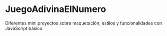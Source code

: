 # JuegoAdivinaElNumero
Diferentes mini proyectos sobre maquetación, estilos y funcionalidades con JavaScript básico.
